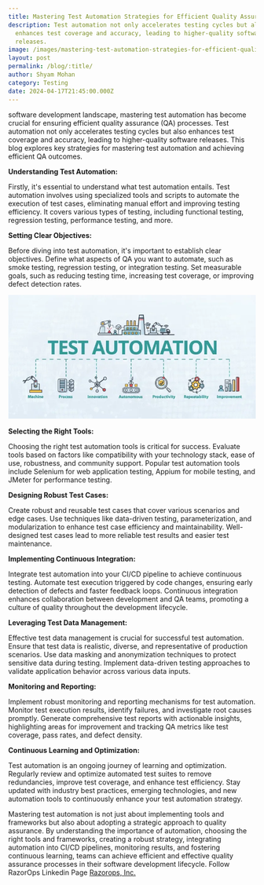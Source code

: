 ```yaml
---
title: Mastering Test Automation Strategies for Efficient Quality Assurance
description: Test automation not only accelerates testing cycles but also
  enhances test coverage and accuracy, leading to higher-quality software
  releases.
image: /images/mastering-test-automation-strategies-for-efficient-quality-assurance.webp
layout: post
permalink: /blog/:title/
author: Shyam Mohan
category: Testing
date: 2024-04-17T21:45:00.000Z
---
```


software development landscape, mastering test automation has become crucial for ensuring efficient quality assurance (QA) processes. Test automation not only accelerates testing cycles but also enhances test coverage and accuracy, leading to higher-quality software releases. This blog explores key strategies for mastering test automation and achieving efficient QA outcomes.

**Understanding Test Automation:**

Firstly, it's essential to understand what test automation entails. Test automation involves using specialized tools and scripts to automate the execution of test cases, eliminating manual effort and improving testing efficiency. It covers various types of testing, including functional testing, regression testing, performance testing, and more.

**Setting Clear Objectives:**

Before diving into test automation, it's important to establish clear objectives. Define what aspects of QA you want to automate, such as smoke testing, regression testing, or integration testing. Set measurable goals, such as reducing testing time, increasing test coverage, or improving defect detection rates.

  
![](images/test-automation.webp)

**Selecting the Right Tools:**

Choosing the right test automation tools is critical for success. Evaluate tools based on factors like compatibility with your technology stack, ease of use, robustness, and community support. Popular test automation tools include Selenium for web application testing, Appium for mobile testing, and JMeter for performance testing.

**Designing Robust Test Cases:**

Create robust and reusable test cases that cover various scenarios and edge cases. Use techniques like data-driven testing, parameterization, and modularization to enhance test case efficiency and maintainability. Well-designed test cases lead to more reliable test results and easier test maintenance.

**Implementing Continuous Integration:**

Integrate test automation into your CI/CD pipeline to achieve continuous testing. Automate test execution triggered by code changes, ensuring early detection of defects and faster feedback loops. Continuous integration enhances collaboration between development and QA teams, promoting a culture of quality throughout the development lifecycle.

**Leveraging Test Data Management:**

Effective test data management is crucial for successful test automation. Ensure that test data is realistic, diverse, and representative of production scenarios. Use data masking and anonymization techniques to protect sensitive data during testing. Implement data-driven testing approaches to validate application behavior across various data inputs.

**Monitoring and Reporting:**

Implement robust monitoring and reporting mechanisms for test automation. Monitor test execution results, identify failures, and investigate root causes promptly. Generate comprehensive test reports with actionable insights, highlighting areas for improvement and tracking QA metrics like test coverage, pass rates, and defect density.

**Continuous Learning and Optimization:**

Test automation is an ongoing journey of learning and optimization. Regularly review and optimize automated test suites to remove redundancies, improve test coverage, and enhance test efficiency. Stay updated with industry best practices, emerging technologies, and new automation tools to continuously enhance your test automation strategy.

Mastering test automation is not just about implementing tools and frameworks but also about adopting a strategic approach to quality assurance. By understanding the importance of automation, choosing the right tools and frameworks, creating a robust strategy, integrating automation into CI/CD pipelines, monitoring results, and fostering continuous learning, teams can achieve efficient and effective quality assurance processes in their software development lifecycle. Follow RazorOps Linkedin Page  [Razorops, Inc.](https://www.linkedin.com/company/razorops)
